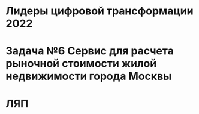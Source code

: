 # Лидеры цифровой трансформации 2022
# Задача №6 Сервис для расчета рыночной стоимости жилой недвижимости города Москвы
# ЛЯП
